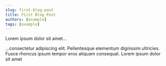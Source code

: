 ```yaml
---
slug: first-blog-post
title: First Blog Post
authors: [example]
tags: [example]
---
```


Lorem ipsum dolor sit amet...

<!-- truncate -->

...consectetur adipiscing elit. Pellentesque elementum dignissim ultricies. Fusce rhoncus ipsum tempor eros aliquam consequat. Lorem ipsum dolor sit amet
